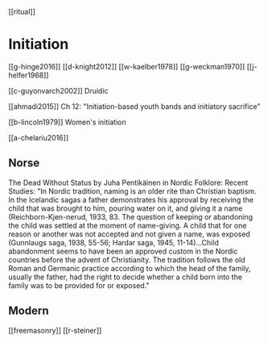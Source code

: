 [[ritual]]
# Initiation

[[g-hinge2016]]
[[d-knight2012]]
[[w-kaelber1978]]
[[g-weckman1970]]
[[j-helfer1968]]

[[c-guyonvarch2002]] Druidic

[[ahmadi2015]] Ch 12: "Initiation-based youth bands and initiatory sacrifice"

[[b-lincoln1979]] Women's initiation

[[a-chelariu2016]]

## Norse
The Dead Without Status by Juha Pentikäinen in Nordic Folklore: Recent Studies:
"In Nordic tradition, naming is an older rite than Christian baptism. In the Icelandic sagas a father demonstrates his approval by receiving the child that was brought to him, pouring water on it, and giving it a name (Reichborn-Kjen-nerud, 1933, 83. The question of keeping or abandoning the child was settled at the moment of name-giving. A child that for one reason or another was not accepted and not given a name, was exposed (Gunnlaugs saga, 1938, 55-56; Hardar saga, 1945, 11-14)...Child abandonment seems to have been an approved custom in the Nordic countries before the advent of Christianity. The tradition follows the old Roman and Germanic practice according to which the head of the family, usually the father, had the right to decide whether a child born into the family was to be provided for or exposed."

## Modern
[[freemasonry]]
[[r-steiner]]